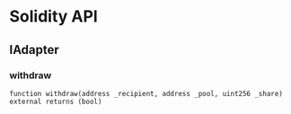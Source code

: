 # Solidity API

## IAdapter

### withdraw

```solidity
function withdraw(address _recipient, address _pool, uint256 _share) external returns (bool)
```

